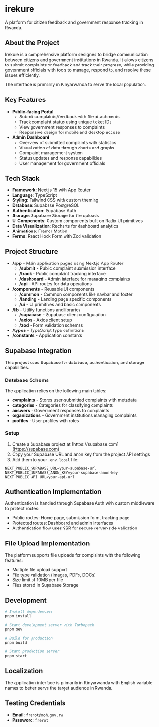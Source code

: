 # irekure

A platform for citizen feedback and government response tracking in Rwanda.

## About the Project

Irekure is a comprehensive platform designed to bridge communication between
citizens and government institutions in Rwanda. It allows citizens to submit
complaints or feedback and track their progress, while providing government
officials with tools to manage, respond to, and resolve these issues
efficiently.

The interface is primarily in Kinyarwanda to serve the local population.

## Key Features

- **Public-facing Portal**
  - Submit complaints/feedback with file attachments
  - Track complaint status using unique ticket IDs
  - View government responses to complaints
  - Responsive design for mobile and desktop access
- **Admin Dashboard**
  - Overview of submitted complaints with statistics
  - Visualization of data through charts and graphs
  - Complaint management system
  - Status updates and response capabilities
  - User management for government officials

## Tech Stack

- **Framework**: Next.js 15 with App Router
- **Language**: TypeScript
- **Styling**: Tailwind CSS with custom theming
- **Database**: Supabase PostgreSQL
- **Authentication**: Supabase Auth
- **Storage**: Supabase Storage for file uploads
- **UI Components**: Custom components built on Radix UI primitives
- **Data Visualization**: Recharts for dashboard analytics
- **Animations**: Framer Motion
- **Forms**: React Hook Form with Zod validation

## Project Structure

- **/app** - Main application pages using Next.js App Router
  - **/submit** - Public complaint submission interface
  - **/track** - Public complaint tracking interface
  - **/dashboard** - Admin interface for managing complaints
  - **/api** - API routes for data operations
- **/components** - Reusable UI components
  - **/common** - Common components like navbar and footer
  - **/landing** - Landing page specific components
  - **/ui** - UI primitives and basic components
- **/lib** - Utility functions and libraries
  - **/supabase** - Supabase client configuration
  - **/axios** - Axios client setup
  - **/zod** - Form validation schemas
- **/types** - TypeScript type definitions
- **/constants** - Application constants

## Supabase Integration

This project uses Supabase for database, authentication, and storage
capabilities.

### Database Schema

The application relies on the following main tables:

- **complaints** - Stores user-submitted complaints with metadata
- **categories** - Categories for classifying complaints
- **answers** - Government responses to complaints
- **organizations** - Government institutions managing complaints
- **profiles** - User profiles with roles

### Setup

1. Create a Supabase project at [https://supabase.com](https://supabase.com)
2. Copy your Supabase URL and anon key from the project API settings
3. Add them to your `.env.local` file:

```
NEXT_PUBLIC_SUPABASE_URL=your-supabase-url
NEXT_PUBLIC_SUPABASE_ANON_KEY=your-supabase-anon-key
NEXT_PUBLIC_API_URL=your-api-url
```

## Authentication Implementation

Authentication is handled through Supabase Auth with custom middleware to
protect routes:

- Public routes: Home page, submission form, tracking page
- Protected routes: Dashboard and admin interfaces
- Authentication flow uses SSR for secure server-side validation

## File Upload Implementation

The platform supports file uploads for complaints with the following features:

- Multiple file upload support
- File type validation (images, PDFs, DOCs)
- Size limit of 10MB per file
- Files stored in Supabase Storage

## Development

```bash
# Install dependencies
pnpm install

# Start development server with Turbopack
pnpm dev

# Build for production
pnpm build

# Start production server
pnpm start
```

## Localization

The application interface is primarily in Kinyarwanda with English variable
names to better serve the target audience in Rwanda.

## Testing Credentials

- **Email**: `frerot@moh.gov.rw`
- **Password**: `frerot`
